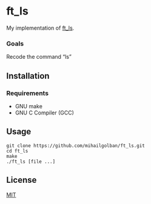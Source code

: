 # ft_ls

My implementation of [ft_ls](ft_ls.en.pdf).

### Goals
Recode the command “ls”

## Installation

### Requirements
* GNU make
* GNU C Compiler (GCC)

## Usage
```
git clone https://github.com/mihailgolban/ft_ls.git
cd ft_ls
make
./ft_ls [file ...]
```
## License
[MIT](https://choosealicense.com/licenses/mit/)
